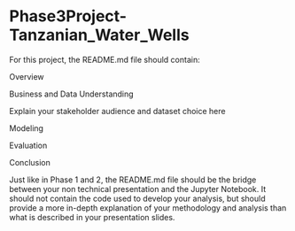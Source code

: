 # Phase3Project-Tanzanian_Water_Wells
For this project, the README.md file should contain:

Overview

Business and Data Understanding

Explain your stakeholder audience and dataset choice here

Modeling

Evaluation

Conclusion

Just like in Phase 1 and 2, the README.md file should be the bridge between your non technical presentation and the Jupyter Notebook. It should not contain the code used to develop your analysis, but should provide a more in-depth explanation of your methodology and analysis than what is described in your presentation slides.
